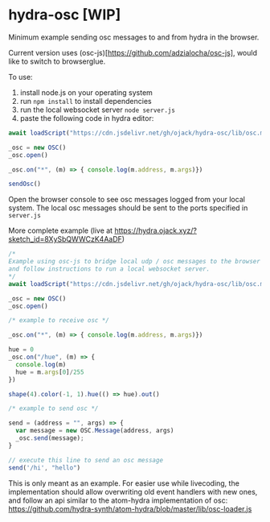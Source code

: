 # hydra-osc [WIP]

Minimum example sending osc messages to and from hydra in the browser. 

Current version uses (osc-js)[https://github.com/adzialocha/osc-js], would like to switch to browserglue. 

To use:
1. install node.js on your operating system
2. run `npm install` to install dependencies
3. run the local websocket server `node server.js` 
4. paste the following code in hydra editor:

```javascript
await loadScript("https://cdn.jsdelivr.net/gh/ojack/hydra-osc/lib/osc.min.js")

_osc = new OSC()
_osc.open()

_osc.on("*", (m) => { console.log(m.address, m.args)})

sendOsc()
```
Open the browser console to see osc messages logged from your local system. The local osc messages should be sent to the ports specified in `server.js`

More complete example (live at https://hydra.ojack.xyz/?sketch_id=8XySbQWWCzK4AaDF)
```javascript
/* 
Example using osc-js to bridge local udp / osc messages to the browser via websockets. For more information, see: https://github.com/ojack/hydra-osc
and follow instructions to run a local websocket server.
*/
await loadScript("https://cdn.jsdelivr.net/gh/ojack/hydra-osc/lib/osc.min.js")

_osc = new OSC()
_osc.open()

/* example to receive osc */

_osc.on("*", (m) => { console.log(m.address, m.args)})

hue = 0
_osc.on("/hue", (m) => {
  console.log(m)
  hue = m.args[0]/255
})

shape(4).color(-1, 1).hue(() => hue).out()

/* example to send osc */

send = (address = "", args) => {
  var message = new OSC.Message(address, args)
  _osc.send(message);
}

// execute this line to send an osc message
send('/hi', "hello")
```

This is only meant as an example. For easier use while livecoding, the implementation should allow overwriting old event handlers with new ones, and follow an api similar to the atom-hydra implementation of osc: https://github.com/hydra-synth/atom-hydra/blob/master/lib/osc-loader.js


